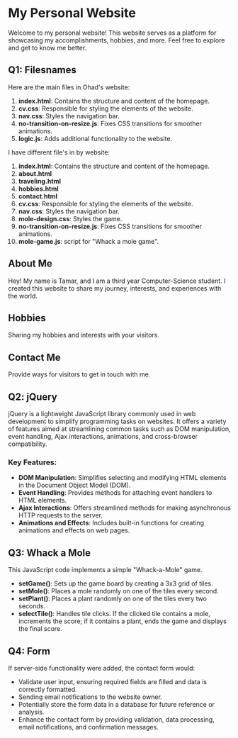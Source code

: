 # My Personal Website

Welcome to my personal website! This website serves as a platform for showcasing my accomplishments, hobbies, and more. Feel free to explore and get to know me better.

## Q1: Filesnames
Here are the main files in Ohad's website:

1. **index.html**: Contains the structure and content of the homepage.
2. **cv.css**: Responsible for styling the elements of the website.
3. **nav.css**: Styles the navigation bar.
4. **no-transition-on-resize.js**: Fixes CSS transitions for smoother animations.
5. **logic.js**: Adds additional functionality to the website.

I have different file's in by website:

1. **index.html**: Contains the structure and content of the homepage.
2. **about.html**
3. **traveling.html**
4. **hobbies.html**
5. **contact.html**
6. **cv.css**: Responsible for styling the elements of the website.
7. **nav.css**: Styles the navigation bar.
8. **mole-design.css**: Styles the game.
9. **no-transition-on-resize.js**: Fixes CSS transitions for smoother animations.
10. **mole-game.js**: script for "Whack a mole game".

## About Me
Hey! My name is Tamar, and I am a third year Computer-Science student. I created this website to share my journey, interests, and experiences with the world.

## Hobbies
Sharing my hobbies and interests with your visitors.

## Contact Me
Provide ways for visitors to get in touch with me.

## Q2: jQuery 

jQuery is a lightweight JavaScript library commonly used in web development to simplify programming tasks on websites. It offers a variety of features aimed at streamlining common tasks such as DOM manipulation, event handling, Ajax interactions, animations, and cross-browser compatibility.

### Key Features:

- **DOM Manipulation**: Simplifies selecting and modifying HTML elements in the Document Object Model (DOM).
- **Event Handling**: Provides methods for attaching event handlers to HTML elements.
- **Ajax Interactions**: Offers streamlined methods for making asynchronous HTTP requests to the server.
- **Animations and Effects**: Includes built-in functions for creating animations and effects on web pages.


## Q3: Whack a Mole

This JavaScript code implements a simple "Whack-a-Mole" game. 

- **setGame()**: Sets up the game board by creating a 3x3 grid of tiles.
- **setMole()**: Places a mole randomly on one of the tiles every second.
- **setPlant()**: Places a plant randomly on one of the tiles every two seconds.
- **selectTile()**: Handles tile clicks. If the clicked tile contains a mole, increments the score; if it contains a plant, ends the game and displays the final score.

## Q4: Form

If server-side functionality were added, the contact form would:

- Validate user input, ensuring required fields are filled and data is correctly formatted.
- Sending email notifications to the website owner.
- Potentially store the form data in a database for future reference or analysis.
- Enhance the contact form by providing validation, data processing, email notifications, and confirmation messages.


